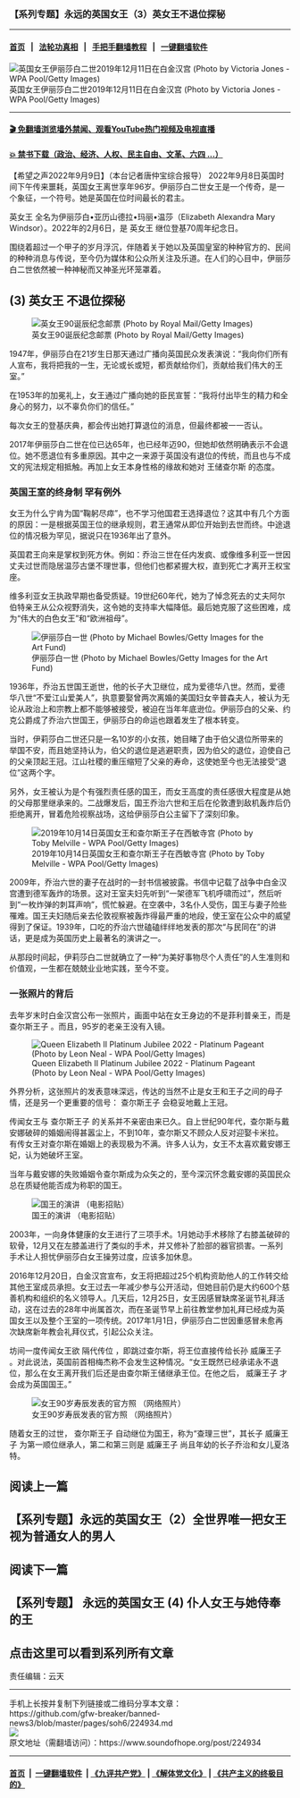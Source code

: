### 【系列专题】永远的英国女王（3）英女王不退位探秘
------------------------

#### [首页](https://github.com/gfw-breaker/banned-news3/blob/master/README.md) &nbsp;&nbsp;|&nbsp;&nbsp; [法轮功真相](https://github.com/begood0513/basic/blob/master/README.md)  &nbsp;&nbsp;|&nbsp;&nbsp; [手把手翻墙教程](https://github.com/gfw-breaker/guides/wiki)  &nbsp;&nbsp;|&nbsp;&nbsp; [一键翻墙软件](https://github.com/gfw-breaker/nogfw/blob/master/README.md)  



<div><img alt="英国女王伊丽莎白二世2019年12月11日在白金汉宫 (Photo by Victoria Jones - WPA Pool/Getty Images)" src="https://img.soundofhope.org/2022-09/gettyimages-1188052265-1662713974734.jpg"/>
<br/><figcaption class="caption">
 英国女王伊丽莎白二世2019年12月11日在白金汉宫 (Photo by Victoria Jones - WPA Pool/Getty Images)
</figcaption></div><hr/>

#### [ 🎬  免翻墙浏览墙外禁闻、观看YouTube热门视频及电视直播](https://github.com/gfw-breaker/HelloWorld)

#### [ 💥  禁书下载（政治、经济、人权、民主自由、文革、六四 ...）](https://github.com/gfw-breaker/books/blob/master/README.md)

<div><div class="Content__Wrapper sc-1bvya0-0 grZQxZ">
 <p class="meta-top">
  <span class="meta">
   【希望之声2022年9月9日】（本台记者唐仲宝综合报导）
  </span>
  2022年9月8日英国时间下午传来噩耗，英国女王离世享年96岁。伊丽莎白二世女王是一个传奇，是一个象征，一个符号。她是英国在位时间最长的君主。
 </p>
 <p>
  <ok href="/term/20997">
   英女王
  </ok>
  全名为伊丽莎白•亚历山德拉•玛丽•温莎（Elizabeth Alexandra Mary Windsor）。2022年的2月6日，是
  <ok href="/term/20997">
   英女王
  </ok>
  继位登基70周年纪念日。
 </p>
 <p>
  围绕着超过一个甲子的岁月浮沉，伴随着关于她以及英国皇室的种种官方的、民间的种种消息与传说，至今仍为媒体和公众所关注及乐道。在人们的心目中，伊丽莎白二世依然被一种神秘而又神圣光环笼罩着。
 </p>
 <h2>
  <strong>
   (3)
   <ok href="/term/20997">
    英女王
   </ok>
   不退位探秘
  </strong>
 </h2>
 <figure class="OImage__StyledFigure-sc-1lfley0-0 hHSfVg">
  <img alt="英女王90诞辰纪念邮票 (Photo by Royal Mail/Getty Images)" src="https://img.soundofhope.org/2022-09/gettyimages-522564842-1662714275622.jpg"/>
  <br/><figcaption>
   英女王90诞辰纪念邮票 (Photo by Royal Mail/Getty Images)
  </figcaption>
 </figure>
 <p>
  1947年，伊丽莎白在21岁生日那天通过广播向英国民众发表演说：“我向你们所有人宣布，我将把我的一生，无论或长或短，都贡献给你们，贡献给我们伟大的王室。”
 </p>
 <p>
  在1953年的加冕礼上，女王通过广播向她的臣民宣誓：“我将付出毕生的精力和全身心的努力，以不辜负你们的信任。”
 </p>
 <p>
  每次女王的登基庆典，都会传出她打算退位的消息，但最终都被一一否认。
 </p>
 <p>
  2017年伊丽莎白二世在位已达65年，也已经年迈90，但她却依然明确表示不会退位。她不愿退位有多重原因。其中之一来源于英国没有退位的传统，而且也与不成文的宪法规定相抵触。再加上女王本身性格的缘故和她对
  <ok href="/term/30849">
   王储查尔斯
  </ok>
  的态度。
 </p>
 <h3>
  <strong>
   英国王室的终身制 罕有例外
  </strong>
 </h3>
 <p>
  女王为什么宁肯为国“鞠躬尽瘁”，也不学习他国君王选择退位？这其中有几个方面的原因：一是根据英国王位的继承规则，君王通常从即位开始到去世而终。中途退位的情况极为罕见，据说只在1936年出了意外。
 </p>
 <p>
  英国君王向来是掌权到死方休。例如：乔治三世在任内发疯、或像维多利亚一世因丈夫过世而隐居温莎古堡不理世事，但他们也都紧握大权，直到死亡才离开王权宝座。
 </p>
 <p>
  维多利亚女王执政早期也备受质疑。19世纪60年代，她为了悼念死去的丈夫阿尔伯特亲王从公众视野消失，这令她的支持率大幅降低。最后她克服了这些困难，成为“伟大的白色女王”和“欧洲祖母”。
 </p>
 <figure class="OImage__StyledFigure-sc-1lfley0-0 hHSfVg">
  <img alt="伊丽莎白一世 (Photo by Michael Bowles/Getty Images for the Art Fund)" src="https://img.soundofhope.org/2022-09/gettyimages-533674442-1662713339863.jpg"/>
  <br/><figcaption>
   伊丽莎白一世 (Photo by Michael Bowles/Getty Images for the Art Fund)
  </figcaption>
 </figure>
 <p>
  1936年，乔治五世国王逝世，他的长子大卫继位，成为爱德华八世。然而，爱德华八世“不爱江山爱美人”，执意要娶曾两次离婚的美国妇女辛普森夫人，被认为无论从政治上和宗教上都不能够被接受，被迫在当年年底逊位。伊丽莎白的父亲、约克公爵成了乔治六世国王，伊丽莎白的命运也跟着发生了根本转变。
 </p>
 <p>
  当时，伊莉莎白二世还只是一名10岁的小女孩，她目睹了由于伯父退位所带来的举国不安，而且她坚持认为，伯父的退位是逃避职责，因为伯父的退位，迫使自己的父亲顶起王冠。江山社稷的重压缩短了父亲的寿命，这使她至今也无法接受“退位”这两个字。
 </p>
 <p>
  另外，女王被认为是个有强烈责任感的国王，而女王高度的责任感很大程度是从她的父母那里继承来的。二战爆发后，国王乔治六世和王后在伦敦遭到敌机轰炸后仍拒绝离开，冒着危险视察战场，这给伊丽莎白公主留下了深刻印象。
 </p>
 <figure class="OImage__StyledFigure-sc-1lfley0-0 hHSfVg">
  <img alt="2019年10月14日英国女王和查尔斯王子在西敏寺宫  (Photo by Toby Melville - WPA Pool/Getty Images)" src="https://img.soundofhope.org/2022-09/gettyimages-1175861027-1662715900545.jpg"/>
  <br/><figcaption>
   2019年10月14日英国女王和查尔斯王子在西敏寺宫  (Photo by Toby Melville - WPA Pool/Getty Images)
  </figcaption>
 </figure>
 <p>
  2009年，乔治六世的妻子在战时的一封书信被披露。书信中记载了战争中白金汉宫遭到德军轰炸的场景。这对王室夫妇先听到“一架德军飞机呼啸而过”，然后听到“一枚炸弹的刺耳声响”，慌忙躲避。在空袭中，3名仆人受伤，国王与妻子险些罹难。国王夫妇随后亲去伦敦视察被轰炸得最严重的地段，使王室在公众中的威望得到了保证。1939年，口吃的乔治六世磕磕绊绊地发表的那次“与民同在”的讲话，更是成为英国历史上最著名的演讲之一。
 </p>
 <p>
  从那段时间起，伊莉莎白二世就确立了一种“为美好事物尽个人责任”的人生准则和价值观，一生都在兢兢业业地实践，至今不变。
 </p>
 <h3>
  <strong>
   一张照片的背后
  </strong>
 </h3>
 <p>
  去年岁末时白金汉宫公布一张照片，画面中站在女王身边的不是菲利普亲王，而是
  <ok href="/term/26349">
   查尔斯王子
  </ok>
  。而且，95岁的老亲王没有入镜。
 </p>
 <figure class="OImage__StyledFigure-sc-1lfley0-0 hHSfVg">
  <img alt="Queen Elizabeth II Platinum Jubilee 2022 - Platinum Pageant  (Photo by Leon Neal - WPA Pool/Getty Images)" src="https://img.soundofhope.org/2022-09/gettyimages-1401186585-1662715706469.jpg"/>
  <br/><figcaption>
   Queen Elizabeth II Platinum Jubilee 2022 - Platinum Pageant  (Photo by Leon Neal - WPA Pool/Getty Images)
  </figcaption>
 </figure>
 <p>
  外界分析，这张照片的发表意味深远，传达的当然不止是女王和王子之间的母子情，还是另一个更重要的信号：
  <ok href="/term/26349">
   查尔斯王子
  </ok>
  会稳妥地戴上王冠。
 </p>
 <p>
  传闻女王与
  <ok href="/term/26349">
   查尔斯王子
  </ok>
  的关系并不亲密由来已久。自上世纪90年代，查尔斯与戴安娜破碎的婚姻闹得甚嚣尘上，不到10年，查尔斯又不顾众人反对迎娶卡米拉。有传女王对查尔斯在婚姻上的表现极为不满。许多人认为，女王不太喜欢戴安娜王妃，认为她破坏王室。
 </p>
 <p>
  当年与戴安娜的失败婚姻令查尔斯成为众矢之的，至今深沉怀念戴安娜的英国民众总在质疑他能否成为称职的国王。
 </p>
 <figure class="OImage__StyledFigure-sc-1lfley0-0 hHSfVg">
  <img alt=" 国王的演讲 （电影招贴）" src="https://img.soundofhope.org/2017/02/-13.jpeg"/>
  <br/><figcaption>
   国王的演讲 （电影招贴）
  </figcaption>
 </figure>
 <p>
  2003年，一向身体健康的女王进行了三项手术。1月她动手术移除了右膝盖破碎的软骨，12月又在左膝盖进行了类似的手术，并又修补了脸部的器官损害。一系列手术让人担忧伊丽莎白女王操劳过度，应该多加休息。
 </p>
 <p>
  2016年12月20日，白金汉宫宣布，女王将把超过25个机构资助他人的工作转交给其他王室成员承担。女王过去一年减少参与公开活动，但她目前仍是大约600个慈善机构和组织的名义领导人。几天后，12月25日，女王因感冒缺席圣诞节礼拜活动，这在过去的28年中尚属首次，而在圣诞节早上前往教堂参加礼拜已经成为英国女王以及整个王室的一项传统。2017年1月1日，伊丽莎白二世因重感冒未愈再次缺席新年教会礼拜仪式，引起公众关注。
 </p>
 <p>
  坊间一度传闻女王欲
  <ok href="/term/30850">
   隔代传位
  </ok>
  ，即跳过查尔斯，将王位直接传给长孙
  <ok href="/term/26348">
   威廉王子
  </ok>
  。对此说法，英国前首相梅杰称不会发生这种情况。“女王既然已经承诺永不退位，那么在女王离开我们后还是由查尔斯王储继承王位。在他之后，
  <ok href="/term/26348">
   威廉王子
  </ok>
  才会成为英国国王。”
 </p>
 <figure class="OImage__StyledFigure-sc-1lfley0-0 hHSfVg">
  <img alt=" 女王90岁寿辰发表的官方照 （网络照片）" src="https://img.soundofhope.org/2017/02/90-1.png"/>
  <br/><figcaption>
   女王90岁寿辰发表的官方照 （网络照片）
  </figcaption>
 </figure>
 <p>
  随着女王的过世，
  <ok href="/term/26349">
   查尔斯王子
  </ok>
  自动继位为国王，称为“查理三世”，其长子
  <ok href="/term/26348">
   威廉王子
  </ok>
  为第一顺位继承人，第二和第三则是
  <ok href="/term/26348">
   威廉王子
  </ok>
  尚且年幼的长子乔治和女儿夏洛特。
 </p>
 <h2>
  <strong>
   阅读上一篇
  </strong>
 </h2>
 <h2>
  <strong>
   <ok href="https://www.soundofhope.org/post/224827">
    【系列专题】永远的英国女王（2）全世界唯一把女王视为普通女人的男人
   </ok>
  </strong>
 </h2>
 <h2>
  <strong>
   阅读下一篇
  </strong>
 </h2>
 <h2>
  <strong>
   <ok href="https://www.soundofhope.org/post/225043">
    【系列专题】
   </ok>
  </strong>
  <ok href="https://www.soundofhope.org/post/225043">
   <strong>
    永远的英国女王 (4) 仆人女王与她侍奉的王
   </strong>
  </ok>
 </h2>
 <h2>
  <strong>
   <ok href="https://www.soundofhope.org/term/782183">
    点击这里可以看到系列所有文章
   </ok>
  </strong>
 </h2>
 <p class="meta-btm">
  责任编辑：云天
 </p>
</div>
</div>
<hr/>
手机上长按并复制下列链接或二维码分享本文章：<br/>
https://github.com/gfw-breaker/banned-news3/blob/master/pages/soh6/224934.md <br/>
<a href='https://github.com/gfw-breaker/banned-news3/blob/master/pages/soh6/224934.md'><img src='https://github.com/gfw-breaker/banned-news3/blob/master/pages/soh6/224934.md.png'/></a> <br/>
原文地址（需翻墙访问）：https://www.soundofhope.org/post/224934


------------------------
#### [首页](https://github.com/gfw-breaker/banned-news3/blob/master/README.md) &nbsp;|&nbsp; [一键翻墙软件](https://github.com/gfw-breaker/nogfw/blob/master/README.md) &nbsp;| [《九评共产党》](https://github.com/gfw-breaker/9ping.md/blob/master/README.md#九评之一评共产党是什么) | [《解体党文化》](https://github.com/gfw-breaker/jtdwh.md/blob/master/README.md) | [《共产主义的终极目的》](https://github.com/gfw-breaker/gczydzjmd.md/blob/master/README.md)


<img src='http://gfw-breaker.win/banned-news3/pages/soh6/224934.md' width='0px' height='0px'/>